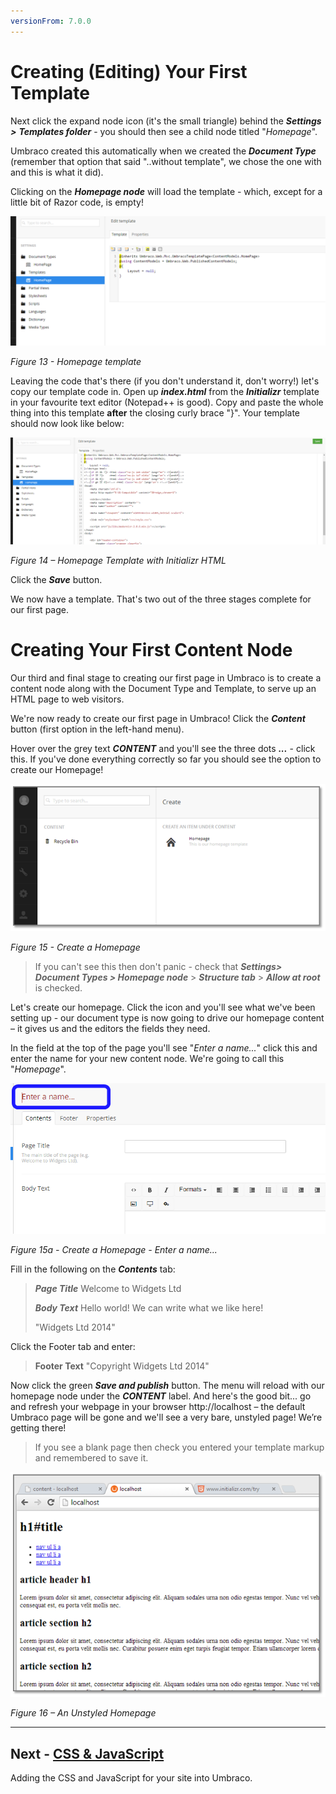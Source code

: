 ```yaml
---
versionFrom: 7.0.0
---
```

# Creating (Editing) Your First Template


Next click the expand node icon (it's the small triangle) behind the **_Settings >_** **_Templates folder_** - you should then see a child node titled "_Homepage_".

Umbraco created this automatically when we created the **_Document Type_** (remember that option that said "..without template", we chose the one with and this is what it did).


Clicking on the **_Homepage node_** will load the template - which, except for a little bit of Razor code, is empty!

![Empty Homepage Template](images/figure-13-empty-homepage-template.png)


*Figure 13 - Homepage template*


Leaving the code that's there (if you don't understand it, don't worry!) let's copy our template code in. Open up **_index.html_** from the **_Initializr_**  template in your favourite text editor (Notepad++ is good).  Copy and paste the whole thing into this template **after** the closing curly brace "}".  Your template should now look like below:


![Homepage Template with Initializr HTML](images/figure-14-homepage-template-with-initializr-html.png)

*Figure 14 – Homepage Template with Initializr HTML*


Click the **_Save_** button.


We now have a template. That's two out of the three stages complete for our first page.


# **Creating Your First Content Node**

Our third and final stage to creating our first page in Umbraco is to create a content node along with the Document Type and Template, to serve up an HTML page to web visitors.


We're now ready to create our first page in Umbraco!   Click the **_Content_** button (first option in the left-hand menu).


Hover over the grey text **_CONTENT_**  and you'll see the three dots **_..._** - click this.  If you've done everything correctly so far you should see the option to create our Homepage!


![Create a Homepage](images/figure-15-create-a-homepage.png)


*Figure 15 - Create a Homepage*


>If you can't see this then don't panic - check that **_Settings> Document Types > Homepage node_**  > **_Structure tab_** > **_Allow at root_** is checked.


Let's create our homepage. Click the icon and you'll see what we've been setting up - our document type is now going to drive our homepage content – it gives us and the editors the fields they need.


In the field at the top of the page you'll see "_Enter a name..._" click this and enter the name for your new content node.  We're going to call this "_Homepage_".


![Create a Homepage](images/figure-15a-create-a-homepage-enter-name.png)


*Figure 15a - Create a Homepage - Enter a name...*


Fill in the following on the **_Contents_** tab:


>**_Page Title_** 	Welcome to Widgets Ltd
>
>**_Body Text_** 	Hello world! We can write what we like here!
>
>
>"Widgets Ltd 2014"


Click the Footer tab and enter:


>**Footer Text**	 "Copyright Widgets Ltd 2014"


Now click the green **_Save and publish_** button.  The menu will reload with our homepage node under the **_CONTENT_** label. And here's the good bit... go and refresh your webpage in your browser http://localhost – the default Umbraco page will be gone and we'll see a very bare, unstyled page! We’re getting there!

>If you see a blank page then check you entered your template markup and remembered to save it.


![An Unstyled Homepage](images/figure-16-unstyled-homepage.png)


*Figure 16 – An Unstyled Homepage*


---
## Next - [CSS & JavaScript](../CSS-And-JavaScript/index-v7.md)
Adding the CSS and JavaScript for your site into Umbraco.
